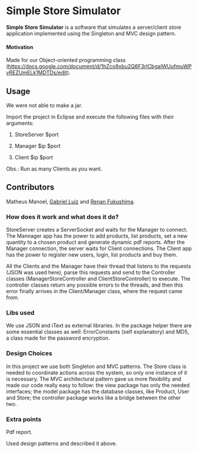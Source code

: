 Simple Store Simulator
======
**Simple Store Simulator** is a software that simulates a server/client store application implemented using the Singleton and MVC design pattern. 

#### Motivation
Made for our Object-oriented programming class (https://docs.google.com/document/d/1hZco9xbu2Q6F3rICbgalWUufmuWPvREZUmELk1MDTDs/edit).

## Usage
We were not able to make a jar. 

Import the project in Eclipse and execute the following files with their arguments:

1) StoreServer $port

2) Manager $ip $port

3) Client $ip $port

Obs.: Run as many Clients as you want.


## Contributors
Matheus Manoel, [Gabriel Luiz](https://github.com/gabrielludy) and [Renan Fukushima](https://github.com/cntp).

### How does it work and what does it do?
StoreServer creates a ServerSocket and waits for the Manager to connect. The Mannager app has the power to add products, list products, set a new quantity to a chosen product and generate dynamic pdf reports. After the Manager connection, the server waits for Client connections. The Client app has the power to register new users, login, list products and buy them.

All the Clients and the Manager have their thread that listens to the requests (JSON was used here), parse this requests and send to the Controller classes (ManagerStoreController and ClientStoreController) to execute. The controller classes return any possible errors to the threads, and then this error finally arrives in the Client/Manager class, where the request came from.

### Libs used
We use JSON and iText as external libraries. In the package helper there are some essential classes as well: ErrorConstants (self explanatory) and MD5, a class made for the password encryption.

### Design Choices
In this project we use both Singleton and MVC patterns. The Store class is needed to coordinate actions across the
system, so only one instance of it is necessary. The MVC architectural pattern gave us more flexibility and made our code
really easy to follow: the view package has only the needed interfaces; the model package has the database classes, like
Product, User and Store; the controller package works like a bridge between the other two.

### Extra points
Pdf report.

Used design patterns and described it above.
